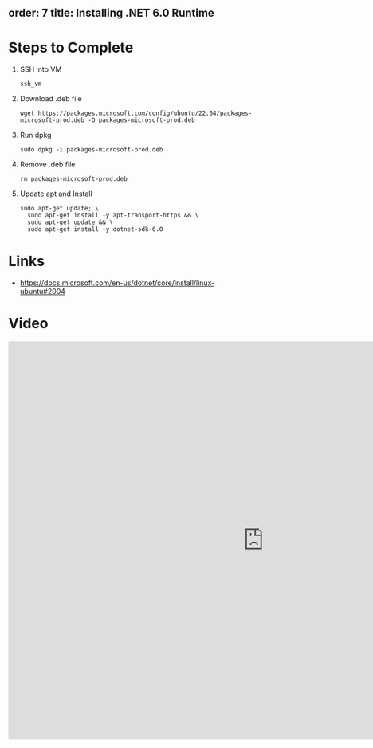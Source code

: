 order: 7
title: Installing .NET 6.0 Runtime
---
# Steps to Complete

1. SSH into VM
   ```
   ssh_vm
   ```
2. Download .deb file
   ```
   wget https://packages.microsoft.com/config/ubuntu/22.04/packages-microsoft-prod.deb -O packages-microsoft-prod.deb
   ```
3. Run dpkg
   ```
   sudo dpkg -i packages-microsoft-prod.deb
   ```
4. Remove .deb file
   ```
   rm packages-microsoft-prod.deb
   ```
5. Update apt and Install
   ```
   sudo apt-get update; \
     sudo apt-get install -y apt-transport-https && \
     sudo apt-get update && \
     sudo apt-get install -y dotnet-sdk-6.0
   ```
   
# Links
* https://docs.microsoft.com/en-us/dotnet/core/install/linux-ubuntu#2004

# Video
<iframe 
  width="1024" 
  height="800" 
  src="https://www.loom.com/embed/52e5188687df4ff3b25af0a4e4885d36" 
  frameborder="0" 
  webkitallowfullscreen 
  mozallowfullscreen 
  allowfullscreen>
</iframe>
